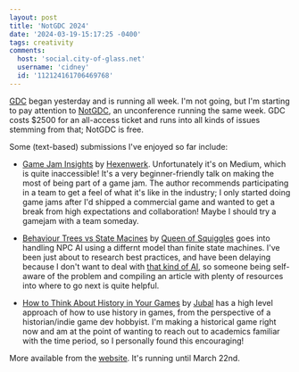 ```yaml
---
layout: post
title: 'NotGDC 2024'
date: '2024-03-19-15:17:25 -0400'
tags: creativity
comments:
  host: 'social.city-of-glass.net'
  username: 'cidney'
  id: '112124161706469768'
---
```

[GDC](https://gdconf.com/) began yesterday and is running all week. I'm not going, but I'm starting to pay attention to [NotGDC](https://notgdc.io/), an unconference running the same week. GDC costs $2500 for an all-access ticket and runs into all kinds of issues stemming from that; NotGDC is free.

Some (text-based) submissions I've enjoyed so far include:

- [Game Jam Insights](https://medium.com/@hexenwerk/game-jam-insights-7386af975116) by [Hexenwerk](https://www.hexenwerk.dev/). Unfortunately it's on Medium, which is quite inaccessible! It's a very beginner-friendly talk on making the most of being part of a game jam. The author recommends participating in a team to get a feel of what it's like in the industry; I only started doing game jams after I'd shipped a commercial game and wanted to get a break from high expectations and collaboration! Maybe I should try a gamejam with a team someday.

- [Behaviour Trees vs State Macines](https://queenofsquiggles.github.io/guides/fsm-vs-bt/) by [Queen of Squiggles](https://blobfox.coffee/@queenofsquiggles) goes into handling NPC AI using a differnt model than finite state machines. I've been just about to research best practices, and have been delaying because I don't want to deal with [that kind of AI](https://illusion.baldurbjarnason.com/), so someone being self-aware of the problem and compiling an article with plenty of resources into where to go next is quite helpful.

- [How to Think About History in Your Games](https://exilian.co.uk/forum/index.php?topic=6845.msg154214#msg154214) by [Jubal](https://hcommons.org/members/jubalbarca/) has a high level approach of how to use history in games, from the perspective of a historian/indie game dev hobbyist. I'm making a historical game right now and am at the point of wanting to reach out to academics familiar with the time period, so I personally found this encouraging!

More available from the [website](https://notgdc.io/). It's running until March 22nd.